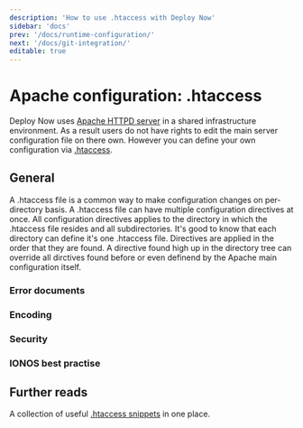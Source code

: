 ```yaml
---
description: 'How to use .htaccess with Deploy Now'
sidebar: 'docs'
prev: '/docs/runtime-configuration/'
next: '/docs/git-integration/'
editable: true
---
```


# Apache configuration: .htaccess

Deploy Now uses [Apache HTTPD server](https://httpd.apache.org/) in a shared infrastructure environment. As a result users do not have rights to edit the main server configuration file on there own. However you can define your own configuration via [.htaccess](https://httpd.apache.org/docs/current/howto/htaccess.html).

## General

A .htaccess file is a common way to make configuration changes on per-directory basis. A .htaccess file can have multiple configuration directives at once. All configuration directives applies to the directory in which the .htaccess file resides and all subdirectories. It's good to know that each directory can define it's one .htaccess file. Directives are applied in the order that they are found. A directive found high up in the directory tree can override all dirctives found before or even definend by the Apache main configuration itself.

### Error documents

### Encoding

### Security

### IONOS best practise

## Further reads

A collection of useful [.htaccess snippets](https://github.com/phanan/htaccess) in one place.
